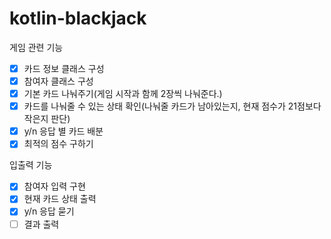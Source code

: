 # kotlin-blackjack

게임 관련 기능

- [x] 카드 정보 클래스 구성
- [x] 참여자 클래스 구성
- [x] 기본 카드 나눠주기(게임 시작과 함께 2장씩 나눠준다.)
- [x] 카드를 나눠줄 수 있는 상태 확인(나눠줄 카드가 남아있는지, 현재 점수가 21점보다 작은지 판단)
- [x] y/n 응답 별 카드 배분
- [x] 최적의 점수 구하기

입출력 기능

- [x] 참여자 입력 구현
- [x] 현재 카드 상태 출력
- [x] y/n 응답 묻기
- [ ] 결과 출력